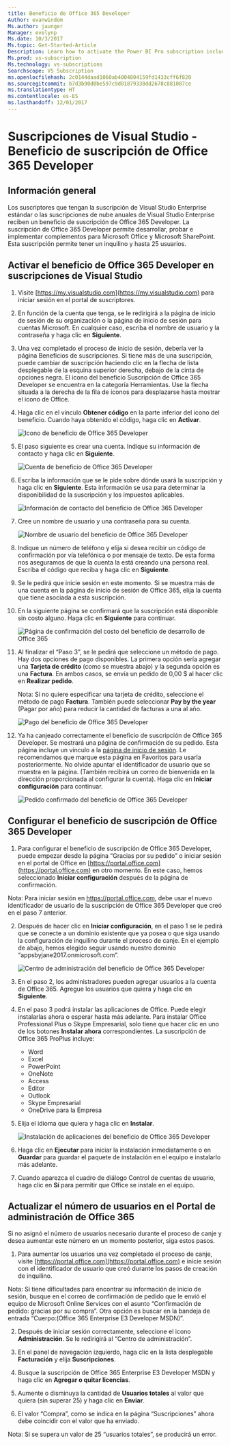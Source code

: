 ```yaml
---
title: Beneficio de Office 365 Developer
Author: evanwindom
Ms.author: jaunger
Manager: evelynp
Ms.date: 10/3/2017
Ms.topic: Get-Started-Article
Description: Learn how to activate the Power BI Pro subscription included in your Visual Studio subscription.
Ms.prod: vs-subscription
Ms.technology: vs-subscriptions
Searchscope: VS Subscription
ms.openlocfilehash: 2c0144daad1060ab4004804159fd1433cff6f820
ms.sourcegitcommit: b7d3b90d0be597c9d01879338dd2678c881087ce
ms.translationtype: HT
ms.contentlocale: es-ES
ms.lasthandoff: 12/01/2017
---
```

# <a name="visual-studio-subscriptions---the-office-365-developer-subscription-benefit"></a>Suscripciones de Visual Studio - Beneficio de suscripción de Office 365 Developer

## <a name="overview"></a>Información general

Los suscriptores que tengan la suscripción de Visual Studio Enterprise estándar o las suscripciones de nube anuales de Visual Studio Enterprise reciben un beneficio de suscripción de Office 365 Developer.  La suscripción de Office 365 Developer permite desarrollar, probar e implementar complementos para Microsoft Office y Microsoft SharePoint.  Esta suscripción permite tener un inquilino y hasta 25 usuarios.

## <a name="activating-the-office-365-developer-benefit-in-visual-studio-subscriptions"></a>Activar el beneficio de Office 365 Developer en suscripciones de Visual Studio

1. Visite [https://my.visualstudio.com](https://my.visualstudio.com) para iniciar sesión en el portal de suscriptores.
2. En función de la cuenta que tenga, se le redirigirá a la página de inicio de sesión de su organización o la página de inicio de sesión para cuentas Microsoft.   En cualquier caso, escriba el nombre de usuario y la contraseña y haga clic en **Siguiente**.
3. Una vez completado el proceso de inicio de sesión, debería ver la página Beneficios de suscripciones.  Si tiene más de una suscripción, puede cambiar de suscripción haciendo clic en la flecha de lista desplegable de la esquina superior derecha, debajo de la cinta de opciones negra.  El icono del beneficio Suscripción de Office 365 Developer se encuentra en la categoría Herramientas.  Use la flecha situada a la derecha de la fila de iconos para desplazarse hasta mostrar el icono de Office. 
4. Haga clic en el vínculo **Obtener código** en la parte inferior del icono del beneficio.   Cuando haya obtenido el código, haga clic en **Activar**. 

    ![Icono de beneficio de Office 365 Developer](_img\vs-office-dev\vs-office-dev-tile.png)

5.  El paso siguiente es crear una cuenta.  Indique su información de contacto y haga clic en **Siguiente**. 

    ![Cuenta de beneficio de Office 365 Developer](_img\vs-office-dev\vs-office-dev-account-cropped.png)



6.  Escriba la información que se le pide sobre dónde usará la suscripción y haga clic en **Siguiente**.  Esta información se usa para determinar la disponibilidad de la suscripción y los impuestos aplicables.  

    ![Información de contacto del beneficio de Office 365 Developer](_img\vs-office-dev\vs-office-dev-contact-cropped.png)



7.  Cree un nombre de usuario y una contraseña para su cuenta.  

    ![Nombre de usuario del beneficio de Office 365 Developer](_img\vs-office-dev\vs-office-dev-username-cropped.png)


8.  Indique un número de teléfono y elija si desea recibir un código de confirmación por vía telefónica o por mensaje de texto.  De esta forma nos aseguramos de que la cuenta la está creando una persona real. Escriba el código que reciba y haga clic en **Siguiente**.

9.  Se le pedirá que inicie sesión en este momento.  Si se muestra más de una cuenta en la página de inicio de sesión de Office 365, elija la cuenta que tiene asociada a esta suscripción.

10. En la siguiente página se confirmará que la suscripción está disponible sin costo alguno.  Haga clic en **Siguiente** para continuar.  

    ![Página de confirmación del costo del beneficio de desarrollo de Office 365](_img\vs-office-dev\vs-office-dev-price.png)

11. Al finalizar el “Paso 3”, se le pedirá que seleccione un método de pago.  Hay dos opciones de pago disponibles.  La primera opción sería agregar una **Tarjeta de crédito** (como se muestra abajo) y la segunda opción es una **Factura**.  En ambos casos, se envía un pedido de 0,00 $ al hacer clic en **Realizar pedido**.

    Nota: Si no quiere especificar una tarjeta de crédito, seleccione el método de pago **Factura**.  También puede seleccionar **Pay by the year** (Pagar por año) para reducir la cantidad de facturas a una al año.
 

    ![Pago del beneficio de Office 365 Developer](_img\vs-office-dev\vs-office-dev-credit-blur-cropped.png)


12. Ya ha canjeado correctamente el beneficio de suscripción de Office 365 Developer.  Se mostrará una página de confirmación de su pedido.  Esta página incluye un vínculo a la [página de inicio de sesión](https://portal.office.com "página de inicio de sesión de Office 365").  Le recomendamos que marque esta página en Favoritos para usarla posteriormente.  No olvide apuntar el identificador de usuario que se muestra en la página.  (También recibirá un correo de bienvenida en la dirección proporcionada al configurar la cuenta).  Haga clic en **Iniciar configuración** para continuar.  

    ![Pedido confirmado del beneficio de Office 365 Developer](_img\vs-office-dev\vs-office-dev-confirm.png)


## <a name="setting-up-the-office-365-developer-subscription-benefit"></a>Configurar el beneficio de suscripción de Office 365 Developer

1. Para configurar el beneficio de suscripción de Office 365 Developer, puede empezar desde la página “Gracias por su pedido” o iniciar sesión en el portal de Office en [https://portal.office.com](https://portal.office.com) en otro momento.  En este caso, hemos seleccionado **Iniciar configuración** después de la página de confirmación.

Nota: Para iniciar sesión en https://portal.office.com, debe usar el nuevo identificador de usuario de la suscripción de Office 365 Developer que creó en el paso 7 anterior.

2. Después de hacer clic en **Iniciar configuración**, en el paso 1 se le pedirá que se conecte a un dominio existente que ya posea o que siga usando la configuración de inquilino durante el proceso de canje.  En el ejemplo de abajo, hemos elegido seguir usando nuestro dominio “appsbyjane2017.onmicrosoft.com”.

    ![Centro de administración del beneficio de Office 365 Developer](_img\vs-office-dev\vs-office-dev-admin-cropped.png)


3.  En el paso 2, los administradores pueden agregar usuarios a la cuenta de Office 365.  Agregue los usuarios que quiera y haga clic en **Siguiente**.  

4.  En el paso 3 podrá instalar las aplicaciones de Office.  Puede elegir instalarlas ahora o esperar hasta más adelante.  Para instalar Office Professional Plus o Skype Empresarial, solo tiene que hacer clic en uno de los botones **Instalar ahora** correspondientes.  La suscripción de Office 365 ProPlus incluye:
    - Word
    - Excel
    - PowerPoint
    - OneNote
    - Access
    - Editor
    - Outlook
    - Skype Empresarial
    - OneDrive para la Empresa

5.  Elija el idioma que quiera y haga clic en **Instalar**. 

    ![Instalación de aplicaciones del beneficio de Office 365 Developer](_img\vs-office-dev\vs-office-dev-install-cropped.png)


6. Haga clic en **Ejecutar** para iniciar la instalación inmediatamente o en **Guardar** para guardar el paquete de instalación en el equipo e instalarlo más adelante.

7.  Cuando aparezca el cuadro de diálogo Control de cuentas de usuario, haga clic en **Sí** para permitir que Office se instale en el equipo.  


## <a name="updating-the-number-of-users-from-the-office-365-admin-portal"></a>Actualizar el número de usuarios en el Portal de administración de Office 365

Si no asignó el número de usuarios necesario durante el proceso de canje y desea aumentar este número en un momento posterior, siga estos pasos. 

1. Para aumentar los usuarios una vez completado el proceso de canje, visite [https://portal.office.com](https://portal.office.com) e inicie sesión con el identificador de usuario que creó durante los pasos de creación de inquilino.

Nota: Si tiene dificultades para encontrar su información de inicio de sesión, busque en el correo de confirmación de pedido que le envió el equipo de Microsoft Online Services con el asunto “Confirmación de pedido: gracias por su compra”.  Otra opción es buscar en la bandeja de entrada “Cuerpo:(Office 365 Enterprise E3 Developer MSDN)”.

2. Después de iniciar sesión correctamente, seleccione el icono **Administración**. Se le redirigirá al “Centro de administración”.

3. En el panel de navegación izquierdo, haga clic en la lista desplegable **Facturación** y elija **Suscripciones**.

4. Busque la suscripción de Office 365 Enterprise E3 Developer MSDN y haga clic en **Agregar o quitar licencias**.

5. Aumente o disminuya la cantidad de **Usuarios totales** al valor que quiera (sin superar 25) y haga clic en **Enviar**.

6. El valor “Compra”, como se indica en la página “Suscripciones” ahora debe coincidir con el valor que ha enviado.

Nota: Si se supera un valor de 25 “usuarios totales”, se producirá un error.


